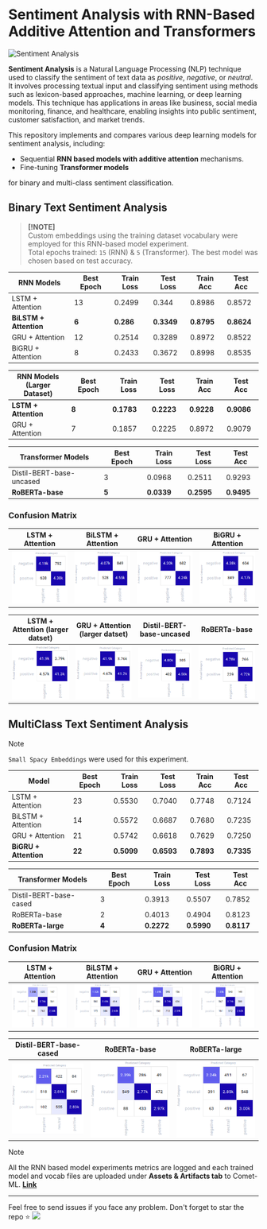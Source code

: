 # Sentiment Analysis with RNN-Based Additive Attention and Transformers

<img src="https://imerit.net/wp-content/uploads/2021/07/what-is-sentiment-analysis.jpg" alt="Sentiment Analysis">

**Sentiment Analysis** is a Natural Language Processing (NLP) technique used to classify the sentiment of text data as _positive_, _negative_, or _neutral_. It involves processing textual input and classifying sentiment using methods such as lexicon-based approaches, machine learning, or deep learning models. This technique has applications in areas like business, social media monitoring, finance, and healthcare, enabling insights into public sentiment, customer satisfaction, and market trends.

This repository implements and compares various deep learning models for sentiment analysis, including:
- Sequential __RNN based models with additive attention__ mechanisms.
- Fine-tuning __Transformer models__ 

for binary and multi-class sentiment classification.

## Binary Text Sentiment Analysis

> **[!NOTE]**  
> Custom embeddings using the training dataset vocabulary were employed for this RNN-based model experiment.  
> Total epochs trained: `15` (RNN) & `5` (Transformer). The best model was chosen based on test accuracy.  

|  RNN Models     | Best Epoch | Train Loss | Test Loss | Train Acc | Test Acc |
|------------------|------------|------------|-----------|-----------|----------|
| LSTM + Attention | 13         | 0.2499     | 0.344    | 0.8986    | 0.8572  |   
| **BiLSTM + Attention** | **6**        | **0.286**     | **0.3349**    | **0.8795**    | **0.8624**   |
| GRU + Attention  | 12        | 0.2514     | 0.3289    | 0.8972    | 0.8522   |
| BiGRU + Attention  | 8         | 0.2433     | 0.3672    | 0.8998    | 0.8535   |

|  RNN Models </br>(Larger Dataset)  | Best Epoch | Train Loss | Test Loss | Train Acc | Test Acc |
|------------------|------------|------------|-----------|-----------|----------|
| **LSTM + Attention** | **8**        | **0.1783**     | **0.2223**     | **0.9228**   | **0.9086**  |
| GRU + Attention  | 7        | 0.1857     | 0.2225    | 0.8972    | 0.9079   |

|  Transformer Models | Best Epoch | Train Loss | Test Loss |Test Acc |
|------------------|------------|------------|-----------|-----------|
| Distil-BERT-base-uncased | 3         | 0.0968    | 0.2511   | 0.9293  |   
| **RoBERTa-base** | **5**         |  **0.0339**	  |**0.2595**  | **0.9495**  |   
		

### Confusion Matrix

| LSTM + Attention | BiLSTM + Attention | GRU + Attention |BiGRU + Attention |
|------------------|------------|------------|-----------|
| ![conf_mat1](assets/binary_lstm+attention.png) | ![conf_mat2](assets/binary_bilstm+attention.png) | ![conf_mat3](assets/binary_gru+attention.png)  |![conf_mat4](assets/binary_bigru+attention.png) |

| LSTM + Attention (larger datset) | GRU + Attention (larger datset)| Distil-BERT-base-uncased | RoBERTa-base |
|------------------|------------|------------------|------------|
| ![conf_mat5](assets/binary_lstm+attention_larger_dataset.png) | ![conf_mat6](assets/binary_gru+attention_larger_dataset.png) | ![conf_mat7](assets/binary_distil_bert_base.png)|![conf_mat8](assets/binary_roberta_base.png)|


## MultiClass Text Sentiment Analysis

> [!NOTE]
> `Small Spacy Embeddings` were used for this experiment. 

| Model            | Best Epoch | Train Loss | Test Loss | Train Acc | Test Acc |
|------------------|------------|------------|-----------|-----------|----------|
| LSTM + Attention | 23         | 0.5530     | 0.7040    | 0.7748    | 0.7124   |
| BiLSTM + Attention | 14       | 0.5572     | 0.6687    | 0.7680    | 0.7235   |
| GRU + Attention  | 21         | 0.5742     | 0.6618    | 0.7629    | 0.7250   |
| **BiGRU + Attention** | **22**        | **0.5099**     | **0.6593**    | **0.7893**    | **0.7335**   |

|  Transformer Models | Best Epoch | Train Loss | Test Loss |Test Acc |
|------------------|------------|------------|-----------|-----------|
| Distil-BERT-base-cased | 3 | 0.3913 | 0.5507	| 0.7852 | 
| RoBERTa-base | 2       |  0.4013	  | 0.4904  | 0.8123  |  
| **RoBERTa-large** | **4**         |  **0.2272**	  |**0.5990**  | **0.8117**  |  
			
### Confusion Matrix

| LSTM + Attention | BiLSTM + Attention | GRU + Attention |BiGRU + Attention |
|------------------|------------|------------|-----------|
| ![conf_mat9](assets/lstm+attention.png) | ![conf_mat10](assets/bilstm+attention.png) | ![conf_mat11](assets/gru+attention.png)  |![conf_mat12](assets/bigru+attention.png) |

| Distil-BERT-base-cased | RoBERTa-base |RoBERTa-large |
|------------------|------------|------------|
| ![conf_mat13](assets/distil_bert_base_cased.png) | ![conf_mat14](assets/roberta_base.png) | ![conf_mat15](assets/roberta_large.png) |

> [!NOTE]
> All the RNN based model experiments metrics are logged and each trained model and vocab files are uploaded under __Assets & Artifacts tab__ to Comet-ML.
> [__Link__](https://www.comet.com/luluw8071/tweet-sentiment-analysis/view/new/panels)

---
Feel free to send issues if you face any problem. Don't forget to star the repo :star: <img src="https://user-images.githubusercontent.com/74038190/213844263-a8897a51-32f4-4b3b-b5c2-e1528b89f6f3.png" width="25px" />